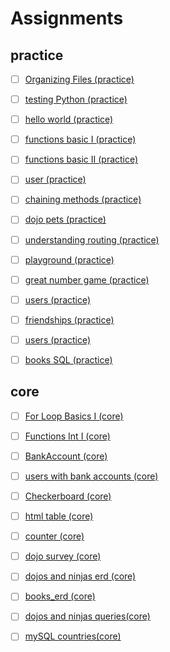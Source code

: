 # Assignments

## practice

- [ ] [Organizing Files (practice)](practice/organizing_files/README.md)
- [ ] [testing Python (practice)](practice/testing_python/README.md)
- [ ] [hello world (practice)](practice/hello_world/README.md)
- [ ] [functions basic I (practice)](practice/functions_basic_i/README.md)
- [ ] [functions basic II (practice)](practice/functions_basic_ii/README.md)
- [ ] [user (practice)](practice/user/README.md)
- [ ] [chaining methods (practice)](practice/chaining_methods/README.md)
- [ ] [dojo pets (practice)](practice/dojo_pets/README.md)
- [ ] [understanding routing (practice)](practice/understand_routing/README.md)
- [ ] [playground (practice)](practice/playground/README.md)
- [ ] [great number game (practice)](practice/great_number_game/README.md)
- [ ] [users (practice)](practice/users_erd/README.md)
- [ ] [friendships (practice)](practice/friendships_erd/README.md)
- [ ] [users (practice)](practice/users_queries/README.md)
- [ ] [books SQL (practice)](practice/books_sql/README.md)


## core

- [ ] [For Loop Basics I (core)](core/for_loop_basic_i/README.md)
- [ ] [Functions Int I (core)](core/functions_int_i/README.md)
- [ ] [BankAccount (core)](core/bank_account/README.md)
- [ ] [users with bank accounts (core)](core/users_with_bank_accounts/README.md)
- [ ] [Checkerboard (core)](core/checkerboard/README.md)
- [ ] [html table (core)](core/html_table/README.md)
- [ ] [counter (core)](core/counter/README.md)
- [ ] [dojo survey (core)](core/dojo_survey/README.md)
- [ ] [dojos and ninjas erd (core)](core/dojos_and_ninjas_erd/README.md)
- [ ] [books_erd (core)](core/books_erd/README.md)
- [ ] [dojos and ninjas queries(core)](core/dojos_and_ninjas_queries/README.md)
- [ ] [mySQL countries(core)](core/countries/README.md)

